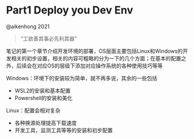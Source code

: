 # Part1 Deploy you Dev Env

@aikenhong 2021

> “工欲善其事必先利其器”

笔记的第一个章节介绍开发环境的部署，OS层面主要包括Linux和Windows的开发相关的初步设置，相关的内容可粗略的分为一下的几个方面；在基本的配置之外，后续会在对应OS的层级下添加对应操作系统的各种使用技巧等等

Windows：环境下的安装较为简单，就不再多说，其余的一些包括

- WSL2的安装和基本配置
- Powershell的安装和美化

Linux：配置会相对复杂

- 各种换源处理提高下载速度
- 开发工具，监测工具等等的安装和初步配置
